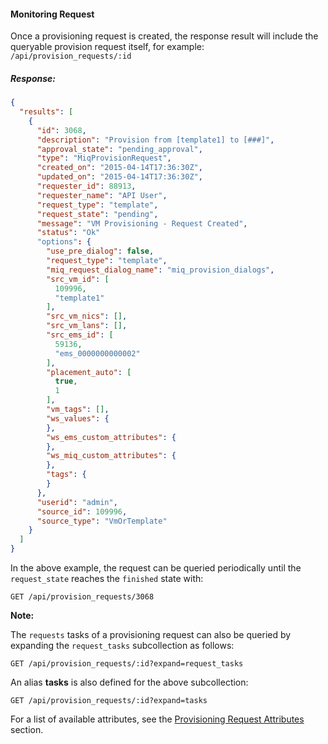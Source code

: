 #### Monitoring Request

Once a provisioning request is created, the response result will include
the queryable provision request itself, for example:
`/api/provision_requests/:id`

##### Response:

``` json
{
  "results": [
    {
      "id": 3068,
      "description": "Provision from [template1] to [###]",
      "approval_state": "pending_approval",
      "type": "MiqProvisionRequest",
      "created_on": "2015-04-14T17:36:30Z",
      "updated_on": "2015-04-14T17:36:30Z",
      "requester_id": 88913,
      "requester_name": "API User",
      "request_type": "template",
      "request_state": "pending",
      "message": "VM Provisioning - Request Created",
      "status": "Ok"
      "options": {
        "use_pre_dialog": false,
        "request_type": "template",
        "miq_request_dialog_name": "miq_provision_dialogs",
        "src_vm_id": [
          109996,
          "template1"
        ],
        "src_vm_nics": [],
        "src_vm_lans": [],
        "src_ems_id": [
          59136,
          "ems_0000000000002"
        ],
        "placement_auto": [
          true,
          1
        ],
        "vm_tags": [],
        "ws_values": {
        },
        "ws_ems_custom_attributes": {
        },
        "ws_miq_custom_attributes": {
        },
        "tags": {
        }
      },
      "userid": "admin",
      "source_id": 109996,
      "source_type": "VmOrTemplate"
    }
  ]
}
```

In the above example, the request can be queried periodically until the
`request_state` reaches the `finished` state with:

    GET /api/provision_requests/3068

**Note:**

The `requests` tasks of a provisioning request can also be queried by
expanding the `request_tasks` subcollection as follows:

    GET /api/provision_requests/:id?expand=request_tasks

An alias **tasks** is also defined for the above subcollection:

    GET /api/provision_requests/:id?expand=tasks

For a list of available attributes, see the [Provisioning Request
Attributes](#provision-request-supported-attributes) section.
